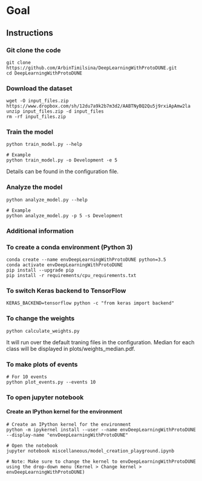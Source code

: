 # Goal


## Instructions

### Git clone the code
```
git clone https://github.com/ArbinTimilsina/DeepLearningWithProtoDUNE.git
cd DeepLearningWithProtoDUNE
```

### Download the dataset
```
wget -O input_files.zip https://www.dropbox.com/sh/12du7a9k2b7m3d2/AABTNyBQ2Qu5j9rxiApAmw2la
unzip input_files.zip -d input_files
rm -rf input_files.zip
```

### Train the model
```
python train_model.py --help

# Example
python train_model.py -o Development -e 5
```
Details can be found in the configuration file.


### Analyze the model
```
python analyze_model.py --help

# Example
python analyze_model.py -p 5 -s Development
```


### Additional information
### To create a conda environment (Python 3)
```
conda create --name envDeepLearningWithProtoDUNE python=3.5
conda activate envDeepLearningWithProtoDUNE
pip install --upgrade pip
pip install -r requirements/cpu_requirements.txt
```

### To switch Keras backend to TensorFlow
```
KERAS_BACKEND=tensorflow python -c "from keras import backend"
```

### To change the weights
```
python calculate_weights.py
```
It will run over the default traning files in the configuration. Median for each class will be displayed in plots/weights_median.pdf.

### To make plots of events
```
# For 10 events
python plot_events.py --events 10
```

### To open jupyter notebook
#### Create an IPython kernel for the environment
```
# Create an IPython kernel for the environment
python -m ipykernel install --user --name envDeepLearningWithProtoDUNE --display-name "envDeepLearningWithProtoDUNE"
```

```
# Open the notebook
jupyter notebook miscellaneous/model_creation_playground.ipynb

# Note: Make sure to change the kernel to envDeepLearningWithProtoDUNE using the drop-down menu (Kernel > Change kernel > envDeepLearningWithProtoDUNE)
```
